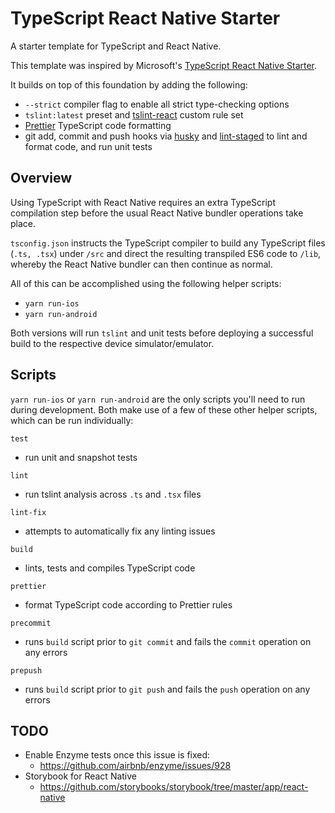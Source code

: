 # TypeScript React Native Starter
A starter template for TypeScript and React Native.

This template was inspired by Microsoft's [TypeScript React Native Starter](https://github.com/Microsoft/TypeScript-React-Native-Starter).

It builds on top of this foundation by adding the following:
- `--strict` compiler flag to enable all strict type-checking options
- `tslint:latest` preset and [tslint-react](https://github.com/palantir/tslint-react) custom rule set
- [Prettier](https://github.com/prettier/prettier) TypeScript code formatting
- git add, commit and push hooks via [husky](https://github.com/typicode/husky) and [lint-staged](https://github.com/okonet/lint-staged) to lint and format code, and run unit tests

## Overview
Using TypeScript with React Native requires an extra TypeScript compilation step before the usual React Native bundler operations take place.

`tsconfig.json` instructs the TypeScript compiler to build any TypeScript files (`.ts, .tsx`) under `/src` and direct the resulting transpiled ES6 code to `/lib`, whereby the React Native bundler can then continue as normal.

All of this can be accomplished using the following helper scripts:
- `yarn run-ios`
- `yarn run-android`

Both versions will run `tslint` and unit tests before deploying a successful build to the respective device simulator/emulator.

## Scripts
`yarn run-ios` or `yarn run-android` are the only scripts you'll need to run during development. Both make use of a few of these other helper scripts, which can be run individually:

`test`
- run unit and snapshot tests

`lint`
- run tslint analysis across `.ts` and `.tsx` files

`lint-fix`
- attempts to automatically fix any linting issues

`build`
- lints, tests and compiles TypeScript code 

`prettier`
- format TypeScript code according to Prettier rules

`precommit`
- runs `build` script prior to `git commit` and fails the `commit` operation on any errors

`prepush`
- runs `build` script prior to `git push` and fails the `push` operation on any errors


## TODO
- Enable Enzyme tests once this issue is fixed:
  - https://github.com/airbnb/enzyme/issues/928
- Storybook for React Native
  - https://github.com/storybooks/storybook/tree/master/app/react-native